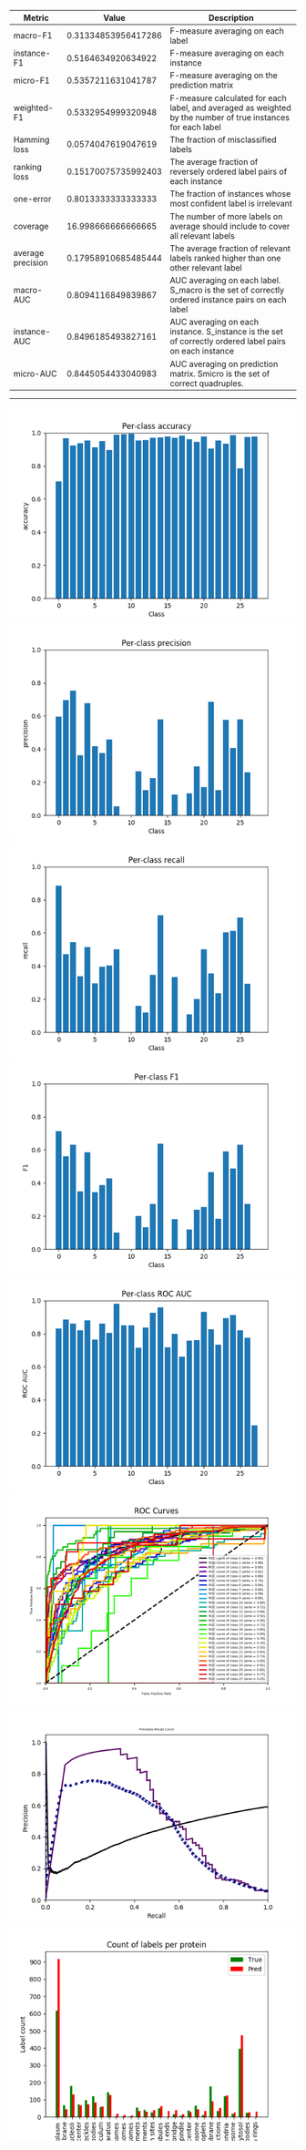 | Metric | Value | Description |
|---|---|---|
| macro-F1 | 0.31334853956417286 | F-measure averaging on each label |
| instance-F1 | 0.5164634920634922 | F-measure averaging on each instance |
| micro-F1 | 0.5357211631041787 | F-measure averaging on the prediction matrix |
| weighted-F1 | 0.5332954999320948 | F-measure calculated for each label, and averaged as weighted by the number of true instances for each label |
| Hamming loss | 0.0574047619047619 | The fraction of misclassified labels |
| ranking loss | 0.15170075735992403 | The average fraction of reversely ordered label pairs of each instance |
| one-error | 0.8013333333333333 | The fraction of instances whose most confident label is irrelevant |
| coverage | 16.998666666666665 | The number of more labels on average should include to cover all relevant labels |
| average precision | 0.17958910685485444 | The average fraction of relevant labels ranked higher than one other relevant label |
| macro-AUC | 0.8094116849839867 | AUC averaging on each label. S_macro is the set of correctly ordered instance pairs on each label |
| instance-AUC | 0.8496185493827161 | AUC averaging on each instance. S_instance is the set of correctly ordered label pairs on each instance |
| micro-AUC | 0.8445054433040983 | AUC averaging on prediction matrix. Smicro is the set of correct quadruples. |
------
![per-class_accuracy.png](per-class_accuracy.png) 
![per-class_precision.png](per-class_precision.png) 
![pre-class_recall.png](pre-class_recall.png) 
![per-class_f1.png](per-class_f1.png) 
![per-class_roc_auc.png](per-class_roc_auc.png) 
![roc_curves.png](roc_curves.png) 
![pr_curves.png](pr_curves.png) 
![proteins_label_counts.png](proteins_label_counts.png) 